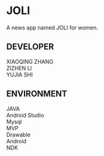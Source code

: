 JOLI
======
A news app named JOLI for women.



DEVELOPER
--------
   XIAOQING ZHANG<br>
   ZIZHEN LI<br>
   YUJIA SHI<br>


ENVIRONMENT
---------
   JAVA<br>
   Android Studio<br>
   Mysql<br>
   MVP<br>
   Drawable<br>
   Android<br>
   NDK<br>

